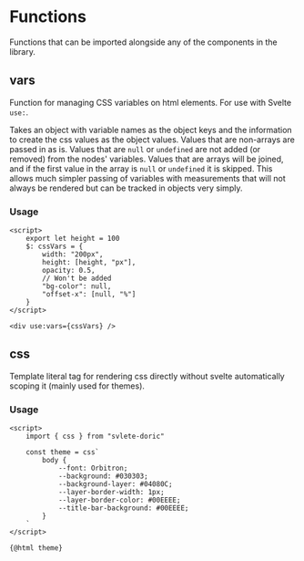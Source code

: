 # Functions
Functions that can be imported alongside any of the components in the library.

## vars

Function for managing CSS variables on html elements.
For use with Svelte `use:`.

Takes an object with variable names as the object keys and the information to create
the css values as the object values. Values that are non-arrays are passed in as
is. Values that are `null` or `undefined` are not added (or removed) from the
nodes' variables. Values that are arrays will be joined, and if the first value
in the array is `null` or `undefined` it is skipped. This allows much simpler
passing of variables with measurements that will not always be rendered but can be
tracked in objects very simply.

### Usage
```svelte
<script>
    export let height = 100
    $: cssVars = {
        width: "200px",
        height: [height, "px"],
        opacity: 0.5,
        // Won't be added
        "bg-color": null,
        "offset-x": [null, "%"]
    }
</script>

<div use:vars={cssVars} />
```

## css

Template literal tag for rendering css directly without svelte automatically
scoping it (mainly used for themes).

### Usage

```svelte
<script>
    import { css } from "svlete-doric"

    const theme = css`
        body {
            --font: Orbitron;
            --background: #030303;
            --background-layer: #04080C;
            --layer-border-width: 1px;
            --layer-border-color: #00EEEE;
            --title-bar-background: #00EEEE;
        }
    `
</script>

{@html theme}

```
